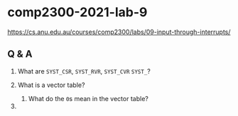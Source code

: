 # comp2300-2021-lab-9

<https://cs.anu.edu.au/courses/comp2300/labs/09-input-through-interrupts/>

## Q & A

1. What are `SYST_CSR`, `SYST_RVR`, `SYST_CVR` `SYST_`?
2. What is a vector table?

   1. What do the `0`s mean in the vector table?

3.
